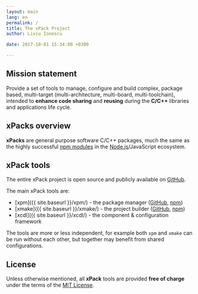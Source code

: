 ```yaml
---
layout: main
lang: en
permalink: /
title: The xPack Project
author: Liviu Ionescu

date: 2017-10-01 15:34:00 +0300

---
```


## Mission statement

Provide a set of tools to manage, configure and build complex, package based, multi-target (multi-architecture, multi-board, multi-toolchain), intended to **enhance code sharing** and **reusing** during the **C/C++** libraries and applications life cycle.

## xPacks overview

**xPacks** are general purpose software C/C++ packages, much the same as the highly successful [npm modules](https://docs.npmjs.com/getting-started/what-is-npm) in the [Node.js](https://nodejs.org/en/)/JavaScript ecosystem.

## xPack tools

The entire xPack project is open source and publicly available on [GitHub](https://github.com/xpack).

The main xPack tools are:

* [xpm]({{ site.baseurl }}/xpm/) - the package manager ([GitHub](https://github.com/xpack/xpm-js), [npm](https://www.npmjs.com/package/xpm))
* [xmake]({{ site.baseurl }}/xmake/) - the project builder ([GitHub](https://github.com/xpack/xmake-js), [npm](https://www.npmjs.com/package/xmake))
* [xcdl]({{ site.baseurl }}/xcdl/) - the component & configuration framework

The tools are more or less independent, for example both `xpm` and `xmake` can be run without each other, but together may benefit from shared configurations.

## License

Unless otherwise mentioned, all **xPack** tools are provided **free of charge** under the terms of the [MIT License](https://opensource.org/licenses/MIT).
